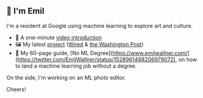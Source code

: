 ## 👋 I'm Emil

I'm a resident at Google using machine learning to explore art and culture.

- 🎥 A one-minute [video introduction](https://www.youtube.com/watch?v=xKPk7tG2upc)
- 🖼 My latest [project](https://artsandculture.google.com/story/the-klimt-color-enigma/SQWxuZfE5ki3mQ?hl=en) ([Wired](https://www.wired.com/story/artificial-intelligence-reviving-lost-art/) & [the Washington Post](https://www.washingtonpost.com/entertainment/museums/gustav-klimt-google-digital-reconstructions/2021/12/28/4a18f61e-36a5-11ec-8be3-e14aaacfa8ac_story.html))
- 📖 My 60-page guide, [No ML Degree](https://www.emilwallner.com/](https://twitter.com/EmilWallner/status/1528961488206979072), on how to land a machine learning job without a degree.

On the side, I'm working on an ML photo editor.

Cheers!
